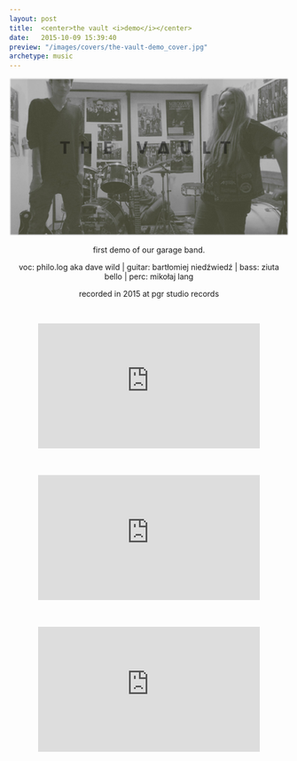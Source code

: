 ```yaml
---
layout: post
title:  <center>the vault <i>demo</i></center>
date:   2015-10-09 15:39:40
preview: "/images/covers/the-vault-demo_cover.jpg"
archetype: music
---
```

![Picture 1](\images\music\the-vault-demo\1.jpg)
<center>
<p>first demo of our garage band.</p>

voc: philo.log aka dave wild |
guitar: bartłomiej niedźwiedź |
bass: ziuta bello |
perc: mikołaj lang
<p>recorded in 2015 at pgr studio records</p>

<p>&nbsp;</p>
<iframe width="400" height="225" src="https://www.youtube.com/embed/QwFmXOdcM7c" title="YouTube video player" frameborder="0" allow="accelerometer; autoplay; clipboard-write; encrypted-media; gyroscope; picture-in-picture" allowfullscreen></iframe>
<p>&nbsp;</p>
<iframe width="400" height="225" src="https://www.youtube.com/embed/RpTOa3hwkp0" title="YouTube video player" frameborder="0" allow="accelerometer; autoplay; clipboard-write; encrypted-media; gyroscope; picture-in-picture" allowfullscreen></iframe>
<p>&nbsp;</p>
<iframe width="400" height="225" src="https://www.youtube.com/embed/Jvd6DEmoVcs" title="YouTube video player" frameborder="0" allow="accelerometer; autoplay; clipboard-write; encrypted-media; gyroscope; picture-in-picture" allowfullscreen></iframe>

</center>

